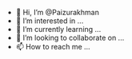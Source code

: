 - 👋 Hi, I’m @Paizurakhman
- 👀 I’m interested in ...
- 🌱 I’m currently learning ...
- 💞️ I’m looking to collaborate on ...
- 📫 How to reach me ...

<!---
Paizurakhman/Paizurakhman is a ✨ special ✨ repository because its `README.md` (this file) appears on your GitHub profile.
You can click the Preview link to take a look at your changes.
--->
